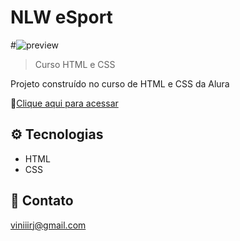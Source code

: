 # NLW eSport 

#![preview](./.github/preview.png)

> Curso HTML e CSS

Projeto construído no curso de HTML e CSS da Alura

🔗[Clique aqui para acessar](https://Viniiirj.github.io/html-css-alura/)

## ⚙️ Tecnologias

- HTML
- CSS


## 💬 Contato

viniiirj@gmail.com

